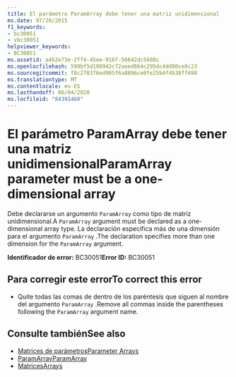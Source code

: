 ```yaml
---
title: El parámetro ParamArray debe tener una matriz unidimensional
ms.date: 07/20/2015
f1_keywords:
- bc30051
- vbc30051
helpviewer_keywords:
- BC30051
ms.assetid: a462e73e-2ff4-45ee-916f-56642dc5688c
ms.openlocfilehash: 599bf5d100942c72aeed864c295dc4dd00ce0c23
ms.sourcegitcommit: f8c270376ed905f6a8896ce0fe25b4f4b38ff498
ms.translationtype: MT
ms.contentlocale: es-ES
ms.lasthandoff: 06/04/2020
ms.locfileid: "84391460"
---
```

# <a name="paramarray-parameter-must-be-a-one-dimensional-array"></a><span data-ttu-id="ae3c4-102">El parámetro ParamArray debe tener una matriz unidimensional</span><span class="sxs-lookup"><span data-stu-id="ae3c4-102">ParamArray parameter must be a one-dimensional array</span></span>
<span data-ttu-id="ae3c4-103">Debe declararse un argumento `ParamArray` como tipo de matriz unidimensional.</span><span class="sxs-lookup"><span data-stu-id="ae3c4-103">A `ParamArray` argument must be declared as a one-dimensional array type.</span></span> <span data-ttu-id="ae3c4-104">La declaración especifica más de una dimensión para el argumento `ParamArray` .</span><span class="sxs-lookup"><span data-stu-id="ae3c4-104">The declaration specifies more than one dimension for the `ParamArray` argument.</span></span>  
  
 <span data-ttu-id="ae3c4-105">**Identificador de error:** BC30051</span><span class="sxs-lookup"><span data-stu-id="ae3c4-105">**Error ID:** BC30051</span></span>  
  
## <a name="to-correct-this-error"></a><span data-ttu-id="ae3c4-106">Para corregir este error</span><span class="sxs-lookup"><span data-stu-id="ae3c4-106">To correct this error</span></span>  
  
- <span data-ttu-id="ae3c4-107">Quite todas las comas de dentro de los paréntesis que siguen al nombre del argumento `ParamArray` .</span><span class="sxs-lookup"><span data-stu-id="ae3c4-107">Remove all commas inside the parentheses following the `ParamArray` argument name.</span></span>  
  
## <a name="see-also"></a><span data-ttu-id="ae3c4-108">Consulte también</span><span class="sxs-lookup"><span data-stu-id="ae3c4-108">See also</span></span>

- [<span data-ttu-id="ae3c4-109">Matrices de parámetros</span><span class="sxs-lookup"><span data-stu-id="ae3c4-109">Parameter Arrays</span></span>](../programming-guide/language-features/procedures/parameter-arrays.md)
- [<span data-ttu-id="ae3c4-110">ParamArray</span><span class="sxs-lookup"><span data-stu-id="ae3c4-110">ParamArray</span></span>](../language-reference/modifiers/paramarray.md)
- [<span data-ttu-id="ae3c4-111">Matrices</span><span class="sxs-lookup"><span data-stu-id="ae3c4-111">Arrays</span></span>](../programming-guide/language-features/arrays/index.md)
